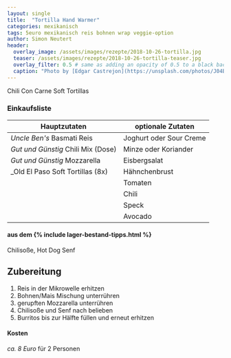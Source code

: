 ```yaml
---
layout: single
title:  "Tortilla Hand Warmer"
categories: mexikanisch
tags: 5euro mexikanisch reis bohnen wrap veggie-option
author: Simon Neutert
header:
  overlay_image: /assets/images/rezepte/2018-10-26-tortilla.jpg
  teaser: /assets/images/rezepte/2018-10-26-tortilla-teaser.jpg
  overlay_filter: 0.5 # same as adding an opacity of 0.5 to a black background
  caption: "Photo by [Edgar Castrejon](https://unsplash.com/photos/J04BD4ysoh8?utm_source=unsplash&utm_medium=referral&utm_content=creditCopyText) on [Unsplash](https://unsplash.com/search/photos/thuna-wrap?utm_source=unsplash&utm_medium=referral&utm_content=creditCopyText)"
---
```


Chili Con Carne Soft Tortillas

### Einkaufsliste

| Hauptzutaten | optionale Zutaten |
|---|---|
| _Uncle Ben's_ Basmati Reis | Joghurt oder Sour Creme |
| _Gut und Günstig_ Chili Mix (Dose) | Minze oder Koriander |
| _Gut und Günstig_ Mozzarella | Eisbergsalat |
| _Old El Paso Soft Tortillas (8x) | Hähnchenbrust |
| |Tomaten |
| |Chili |
| |Speck |
| |Avocado |

#### aus dem {% include lager-bestand-tipps.html %}

Chilisoße, Hot Dog Senf

## Zubereitung

1. Reis in der Mikrowelle erhitzen
2. Bohnen/Mais Mischung unterrühren
3. gerupften Mozzarella unterrühren
4. Chilisoße und Senf nach belieben
5. Burritos bis zur Hälfte füllen und erneut erhitzen

#### Kosten

_ca. 8 Euro_ für 2 Personen
